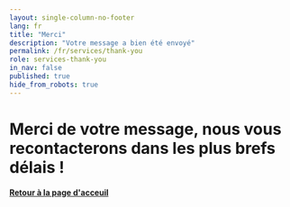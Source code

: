 ```yaml
---
layout: single-column-no-footer
lang: fr
title: "Merci"
description: "Votre message a bien été envoyé"
permalink: /fr/services/thank-you
role: services-thank-you
in_nav: false
published: true
hide_from_robots: true
---
```


<div class="row small-centered tc" >
  <h1 class="small-centered clish"> Merci de votre message, nous vous recontacterons dans les plus brefs délais !</h1>
</div>

<div class="row small-centered tc" >
  <a href="{{ site.baseurl }}/{{ page.lang }}/"> <h4 class="small-centered clish"> Retour à la page d'acceuil</h4> </a>
</div>

